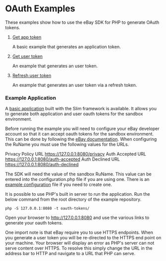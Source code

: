# OAuth Examples

These examples show how to use the eBay SDK for PHP to generate OAuth tokens.

1. [Get app token](https://github.com/davidtsadler/ebay-sdk-examples/blob/master/oauth-tokens/01-get-app-token.php)

   A basic example that generates an application token.

1. [Get user token](https://github.com/davidtsadler/ebay-sdk-examples/blob/master/oauth-tokens/02-get-user-token.php)

   An example that generates an user token.

1. [Refresh user token](https://github.com/davidtsadler/ebay-sdk-examples/blob/master/oauth-tokens/03-refresh-user-token.php)

   An example that generates an user token via a refresh token.

### Example Application

A [basic application](https://github.com/davidtsadler/ebay-sdk-examples/blob/master/oauth-tokens/slim-app.php) built with the Slim framework is available. It allows you to generate both application and user oauth tokens for the sandbox environment.

Before running the example you will need to configure your eBay developer account so that it can accept oauth tokens for the sandbox environment. This can be done by following the [eBay documentation](http://developer.ebay.com/devzone/rest/ebay-rest/content/oauth-gen-user-token.html#Getting4). When configuring the RuName you must use the following values for the URLs.

Privacy Policy URL https://127.0.0.1:8080/privacy
Auth Accepted URL https://127.0.0.1:8080/auth-accepted
Auth Declined URL https://127.0.0.1:8080/auth-declined

The SDK will need the value of the sandbox RuName. This value can be entered into the configuration.php file if you are using one. There is an [example configuration](https://github.com/davidtsadler/ebay-sdk-examples/blob/master/configuration.php.example) file if you need to create one.

It is possible to use PHP's built in server to run the application. Run the below command from the root directory of the example repository.

```
php -S 127.0.0.1:8080 -t oauth-tokens/
```

Open your browser to http://127.0.0.1:8080 and use the various links to generate your oauth tokens.

One import note is that eBay require you to use HTTPS endpoints. When you generate a user token you will be re-directed to the HTTPS end point on your machine. Your browser will display an error as PHP's server can not serve content over HTTPS. To resolve this simply change the URL in the address bar to HTTP and navigate to a URL that PHP can serve.
